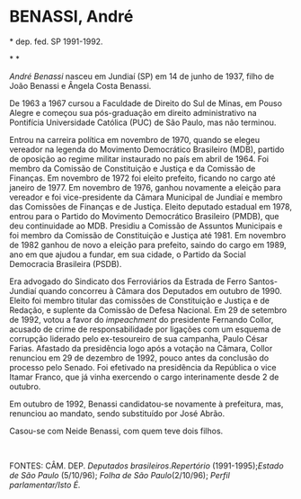 BENASSI, André
==============

\* dep. fed. SP 1991-1992.

* *

*André Benassi* nasceu em Jundiaí (SP) em 14 de junho de 1937, filho de
João Benassi e Ângela Costa Benassi.

De 1963 a 1967 cursou a Faculdade de Direito do Sul de Minas, em Pouso
Alegre e começou sua pós-graduação em direito administrativo na
Pontifícia Universidade Católica (PUC) de São Paulo, mas não terminou.

Entrou na carreira política em novembro de 1970, quando se elegeu
vereador na legenda do Movimento Democrático Brasileiro (MDB), partido
de oposição ao regime militar instaurado no país em abril de 1964. Foi
membro da Comissão de Constituição e Justiça e da Comissão de Finanças.
Em novembro de 1972 foi eleito prefeito, ficando no cargo até janeiro de
1977. Em novembro de 1976, ganhou novamente a eleição para vereador e
foi vice-presidente da Câmara Municipal de Jundiaí e membro das
Comissões de Finanças e de Justiça. Eleito deputado estadual em 1978,
entrou para o Partido do Movimento Democrático Brasileiro (PMDB), que
deu continuidade ao MDB. Presidiu a Comissão de Assuntos Municipais e
foi membro da Comissão de Constituição e Justiça até 1981. Em novembro
de 1982 ganhou de novo a eleição para prefeito, saindo do cargo em 1989,
ano em que ajudou a fundar, em sua cidade, o Partido da Social
Democracia Brasileira (PSDB).

Era advogado do Sindicato dos Ferroviários da Estrada de Ferro
Santos-Jundiaí quando concorreu à Câmara dos Deputados em outubro de
1990. Eleito foi membro titular das comissões de Constituição e Justiça
e de Redação, e suplente da Comissão de Defesa Nacional. Em 29 de
setembro de 1992, votou a favor do *impeachment* do presidente Fernando
Collor, acusado de crime de responsabilidade por ligações com um esquema
de corrupção liderado pelo ex-tesoureiro de sua campanha, Paulo César
Farias. Afastado da presidência logo após a votação na Câmara, Collor
renunciou em 29 de dezembro de 1992, pouco antes da conclusão do
processo pelo Senado. Foi efetivado na presidência da República o vice
Itamar Franco, que já vinha exercendo o cargo interinamente desde 2 de
outubro.

Em outubro de 1992, Benassi candidatou-se novamente à prefeitura, mas,
renunciou ao mandato, sendo substituído por José Abrão.

Casou-se com Neide Benassi, com quem teve dois filhos.

 

FONTES: CÂM. DEP. *Deputados brasileiros*.*Repertório*
(1991-1995);*Estado de São Paulo* (5/10/96); *Folha de São
Paulo*(2/10/96); *Perfil parlamentar/Isto É.*

 
